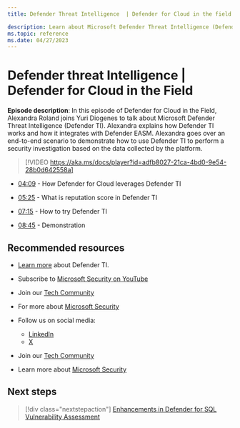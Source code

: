 ```yaml
---
title: Defender Threat Intelligence  | Defender for Cloud in the field

description: Learn about Microsoft Defender Threat Intelligence (Defender TI)
ms.topic: reference
ms.date: 04/27/2023
---
```


# Defender threat Intelligence | Defender for Cloud in the Field

**Episode description**: In this episode of Defender for Cloud in the Field, Alexandra Roland joins Yuri Diogenes to talk about Microsoft Defender Threat Intelligence (Defender TI). Alexandra explains how Defender TI works and how it integrates with Defender EASM. Alexandra goes over an end-to-end scenario to demonstrate how to use Defender TI to perform a security investigation based on the data collected by the platform.

> [!VIDEO https://aka.ms/docs/player?id=adfb8027-21ca-4bd0-9e54-28b0d642558a]

- [04:09](/shows/mdc-in-the-field/threat-intelligence#time=04m09s) - How Defender for Cloud leverages Defender TI

- [05:25](/shows/mdc-in-the-field/threat-intelligence#time=05m25s) - What is reputation score in Defender TI

- [07:15](/shows/mdc-in-the-field/threat-intelligence#time=07m15s) - How to try Defender TI

- [08:45](/shows/mdc-in-the-field/threat-intelligence#time=08m45s) - Demonstration

## Recommended resources

- [Learn more](/defender/threat-intelligence/what-is-microsoft-defender-threat-intelligence-defender-ti) about Defender TI.
- Subscribe to [Microsoft Security on YouTube](https://www.youtube.com/playlist?list=PL3ZTgFEc7LysiX4PfHhdJPR7S8mGO14YS)
- Join our [Tech Community](https://aka.ms/SecurityTechCommunity)
- For more about [Microsoft Security](https://msft.it/6002T9HQY)

- Follow us on social media:

  - [LinkedIn](https://www.youtube.com/redirect?event=video_description&redir_token=QUFFLUhqbFk5TXZuQld2NlpBRV9BQlJqMktYSm95WWhCZ3xBQ3Jtc0tsQU13MkNPWGNFZzVuem5zc05wcnp0VGxybHprVTkwS2todWw0b0VCWUl4a2ZKYVktNGM1TVFHTXpmajVLcjRKX0cwVFNJaDlzTld4MnhyenBuUGRCVmdoYzRZTjFmYXRTVlhpZGc4MHhoa3N6ZDhFMA&q=https%3A%2F%2Fwww.linkedin.com%2Fshowcase%2Fmicrosoft-security%2F)
  - [X](https://x.com/msftsecurity)

- Join our [Tech Community](https://aka.ms/SecurityTechCommunity)

- Learn more about [Microsoft Security](https://msft.it/6002T9HQY)

## Next steps

> [!div class="nextstepaction"]
> [Enhancements in Defender for SQL Vulnerability Assessment](episode-twenty-four.md)
